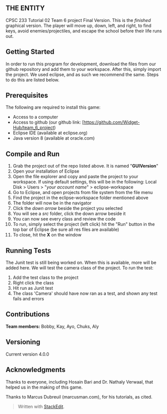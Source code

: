 ﻿## THE ENTITY

CPSC 233 Tutorial 02 Team 6 project Final Version. This is the *finished* graphical version. The player will move up, down, left, and right, to find keys, avoid enemies/projectiles, and escape the school before their life runs out. 

## Getting Started
In order to run this program for development, download the files from our github repository and add them to your workspace. After this, simply import the project. We used eclipse, and as such we recommend the same. Steps to do this are listed below.

## Prerequisites
The following are required to install this game:

 - Access to a computer
 - Access to github (our github link: [https://github.com/Widget-Hub/team_6_project)
 - Eclipse IDE (available at eclipse.org)
 - Java version 8 (available at oracle.com)

## Compile and Run

 1. Grab the project out of the repo listed above. It is named "**GUIVersion**"
 2. Open your installation of Eclipse
 3. Open the file explorer and copy and paste the project to your workspace. If using default settings, this will be in the following: Local Disk > Users > "*your account name*" > eclipse-workspace
 4. Go to Eclipse, and open projects from file system from the file menu
 5. Find the project in the eclipse-workspace folder mentioned above
 6. The folder will now be in the navigator
 7. Click the *down arrow* beside the project you selected
 8. You will see a *src* folder, click the down arrow beside it
 9. You can now see every class and review the code
 10. To run, simply select the project (left click) hit the "Run" button in the top bar of Eclipse (be sure all res files are available)
 11. To close, hit the **X** on the window  

## Running Tests
The Junit test is still being worked on. When this is available, more will be added here.
We will test the camera class of the project.
To run the test:

 1. Add the test class to the project
 2. Right click the class
 3. Hit run as Junit test
 4. The class 'Camera' should have now ran as a test, and shown any test fails and errors

## Contributions
**Team members:** Bobby, Kay, Ayo, Chuks, Aly

## Versioning
Current version 4.0.0


## Acknowledgments
Thanks to everyone, including Hosain Bari and Dr. Nathaly Verwaal, that helped us in the making of this game.

Thanks to Marcus Dubreuil (marcusman.com), for his tutorials, as cited.

> Written with [StackEdit](https://stackedit.io/).
